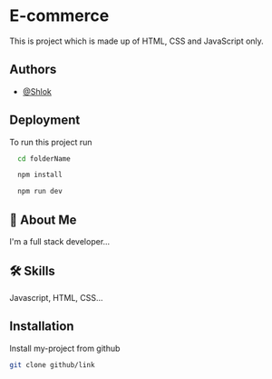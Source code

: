 
# E-commerce 

This is project which is made up of HTML, CSS and JavaScript only.


## Authors

- [@Shlok](https://github.com/Shlok-Vertex)


## Deployment

To run this project run

```bash
  cd folderName
```

```bash
  npm install
```

```bash
  npm run dev
```


## 🚀 About Me
I'm a full stack developer...


## 🛠 Skills
Javascript, HTML, CSS...


## Installation

Install my-project from github

```bash
git clone github/link
```
    
